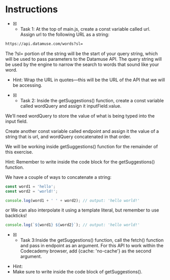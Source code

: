 # Instructions

- [x]  - Task 1: At the top of main.js, create a const variable called url. Assign url to the following URL as a string:

```bash
https://api.datamuse.com/words?sl=
```

The ?sl= portion of the string will be the start of your query string, which will be used to pass parameters to the Datamuse API. The query string will be used by the engine to narrow the search to words that sound like your word.

* Hint:
Wrap the URL in quotes—this will be the URL of the API that we will be accessing.

- [x]  - Task 2: Inside the getSuggestions() function, create a const variable called wordQuery and assign it inputField.value.

We’ll need wordQuery to store the value of what is being typed into the input field.

Create another const variable called endpoint and assign it the value of a string that is url, and wordQuery concatenated in that order.

We will be working inside getSuggestions() function for the remainder of this exercise.

Hint:
Remember to write inside the code block for the getSuggestions() function.

We have a couple of ways to concatenate a string:

```js
const word1 = 'hello';
const word2 = 'world!';

console.log(word1 + ' ' + word2); // output: 'hello world!'
```

or
We can also interpolate it using a template literal, but remember to use backticks!

```js
console.log(`${word1} ${word2}`); // output: 'hello world!'
```

- [x]  - Task 3:Inside the getSuggestions() function, call the fetch() function and pass in endpoint as an argument. For this API to work within the Codecademy browser, add {cache: 'no-cache'} as the second argument.

* Hint:
* Make sure to write inside the code block of getSuggestions().